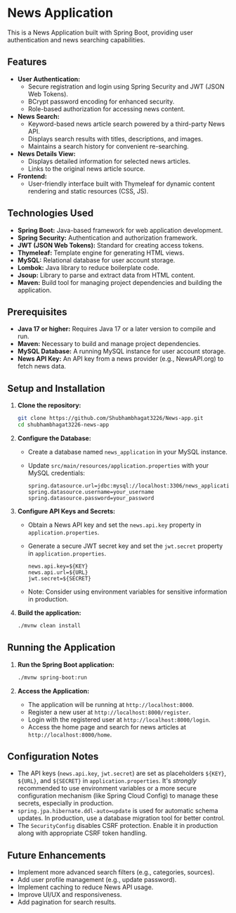 # News Application

This is a News Application built with Spring Boot, providing user authentication and news searching capabilities.

## Features

*   **User Authentication:**
    *   Secure registration and login using Spring Security and JWT (JSON Web Tokens).
    *   BCrypt password encoding for enhanced security.
    *   Role-based authorization for accessing news content.
*   **News Search:**
    *   Keyword-based news article search powered by a third-party News API.
    *   Displays search results with titles, descriptions, and images.
    *   Maintains a search history for convenient re-searching.
*   **News Details View:**
    *   Displays detailed information for selected news articles.
    *   Links to the original news article source.
*   **Frontend:**
    *   User-friendly interface built with Thymeleaf for dynamic content rendering and static resources (CSS, JS).

## Technologies Used

*   **Spring Boot:** Java-based framework for web application development.
*   **Spring Security:** Authentication and authorization framework.
*   **JWT (JSON Web Tokens):** Standard for creating access tokens.
*   **Thymeleaf:** Template engine for generating HTML views.
*   **MySQL:** Relational database for user account storage.
*   **Lombok:** Java library to reduce boilerplate code.
*   **Jsoup:** Library to parse and extract data from HTML content.
*   **Maven:** Build tool for managing project dependencies and building the application.

## Prerequisites

*   **Java 17 or higher:** Requires Java 17 or a later version to compile and run.
*   **Maven:** Necessary to build and manage project dependencies.
*   **MySQL Database:** A running MySQL instance for user account storage.
*   **News API Key:** An API key from a news provider (e.g., NewsAPI.org) to fetch news data.

## Setup and Installation

1.  **Clone the repository:**

    ```bash
    git clone https://github.com/Shubhambhagat3226/News-app.git
    cd shubhambhagat3226-news-app
    ```

2.  **Configure the Database:**

    *   Create a database named `news_application` in your MySQL instance.
    *   Update `src/main/resources/application.properties` with your MySQL credentials:

        ```properties
        spring.datasource.url=jdbc:mysql://localhost:3306/news_application
        spring.datasource.username=your_username
        spring.datasource.password=your_password
        ```

3.  **Configure API Keys and Secrets:**

    *   Obtain a News API key and set the `news.api.key` property in `application.properties`.
    *   Generate a secure JWT secret key and set the `jwt.secret` property in `application.properties`.

        ```properties
        news.api.key=${KEY}
        news.api.url=${URL}
        jwt.secret=${SECRET}
        ```

    *   Note: Consider using environment variables for sensitive information in production.

4.  **Build the application:**

    ```bash
    ./mvnw clean install
    ```

## Running the Application

1.  **Run the Spring Boot application:**

    ```bash
    ./mvnw spring-boot:run
    ```

2.  **Access the Application:**

    *   The application will be running at `http://localhost:8000`.
    *   Register a new user at `http://localhost:8000/register`.
    *   Login with the registered user at `http://localhost:8000/login`.
    *   Access the home page and search for news articles at `http://localhost:8000/home`.

## Configuration Notes

*   The API keys (`news.api.key`, `jwt.secret`) are set as placeholders `${KEY}`, `${URL}`, and `${SECRET}` in `application.properties`.  It's *strongly* recommended to use environment variables or a more secure configuration mechanism (like Spring Cloud Config) to manage these secrets, especially in production.
*   `spring.jpa.hibernate.ddl-auto=update` is used for automatic schema updates.  In production, use a database migration tool for better control.
*   The `SecurityConfig` disables CSRF protection.  Enable it in production along with appropriate CSRF token handling.

## Future Enhancements

*   Implement more advanced search filters (e.g., categories, sources).
*   Add user profile management (e.g., update password).
*   Implement caching to reduce News API usage.
*   Improve UI/UX and responsiveness.
*   Add pagination for search results.
